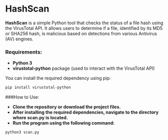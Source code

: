 # HashScan

**HashScan** is a simple Python tool that checks the status of a file hash using the VirusTotal API. It allows users to determine if a file, identified by its MD5 or SHA256 hash, is malicious based on detections from various Antivirus (AV) engines.

### Requirements:
- **Python 3**
- **virustotal-python** package (used to interact with the VirusTotal API)

You can install the required dependency using pip:

```bash
pip install virustotal-python
```
###How to Use:
- **Clone the repository or download the project files.**
- **After installing the required dependencies, navigate to the directory where scan.py is located.**
- **Run the program using the following command:**
```bash
python3 scan.py
```
